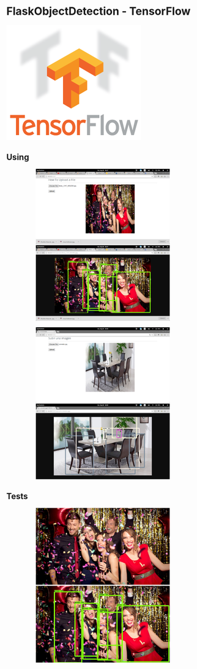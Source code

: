 # FlaskObjectDetection - TensorFlow

[![](images/logo.png)](https://www.tensorflow.org/)

## Using

<p align="center">
  <img src="images/image1.png" width="350"/>
  <img src="images/image2.png" width="350"/>
</p>

<p align="center">
  <img src="images/image5.png" width="350"/>
  <img src="images/image6.png" width="350"/>
</p>

## Tests

<p align="center">
  <img src="tests/fiesta.jpg" width="350"/>
  <img src="uploads/fiesta.jpg" width="350"/>
</p>